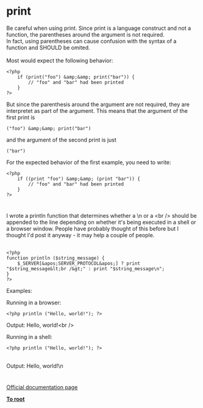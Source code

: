 # print



Be careful when using print. Since print is a language construct and not a function, the parentheses around the argument is not required.<br>In fact, using parentheses can cause confusion with the syntax of a function and SHOULD be omited.<br><br>Most would expect the following behavior:<br>

```
<?php
    if (print("foo") &amp;&amp; print("bar")) {
        // "foo" and "bar" had been printed
    }
?>
```


But since the parenthesis around the argument are not required, they are interpretet as part of the argument.
This means that the argument of the first print is

    ("foo") &amp;&amp; print("bar")

and the argument of the second print is just

    ("bar")

For the expected behavior of the first example, you need to write: 


```
<?php
    if ((print "foo") &amp;&amp; (print "bar")) {
        // "foo" and "bar" had been printed
    }
?>
```
  

#

I wrote a println function that determines whether a \n or a &lt;br /&gt; should be appended to the line depending on whether it&apos;s being executed in a shell or a browser window.  People have probably thought of this before but I thought I&apos;d post it anyway - it may help a couple of people.<br><br>

```
<?php
function println ($string_message) {
    $_SERVER[&apos;SERVER_PROTOCOL&apos;] ? print "$string_message&lt;br /&gt;" : print "$string_message\n";
}
?>
```


Examples:

Running in a browser:



```
<?php println ("Hello, world!"); ?>
```

Output: Hello, world!&lt;br /&gt;

Running in a shell:



```
<?php println ("Hello, world!"); ?>
```
<br>Output: Hello, world!\n  

#

[Official documentation page](https://www.php.net/manual/en/function.print.php)

**[To root](/README.md)**